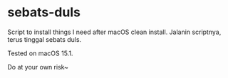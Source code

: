 # sebats-duls
Script to install things I need after macOS clean install. Jalanin scriptnya,
terus tinggal sebats duls.

Tested on macOS 15.1.

Do at your own risk~

